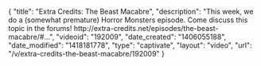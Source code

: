 {
    "title": "Extra Credits: The Beast Macabre",
    "description": "This week, we do a (somewhat premature) Horror Monsters episode. Come discuss this topic in the forums! http:\/\/extra-credits.net\/episodes\/the-beast-macabre\/#...",
    "videoid": "192009",
    "date_created": "1406055188",
    "date_modified": "1418181778",
    "type": "captivate",
    "layout": "video",
    "url": "\/v\/extra-credits-the-beast-macabre\/192009"
}